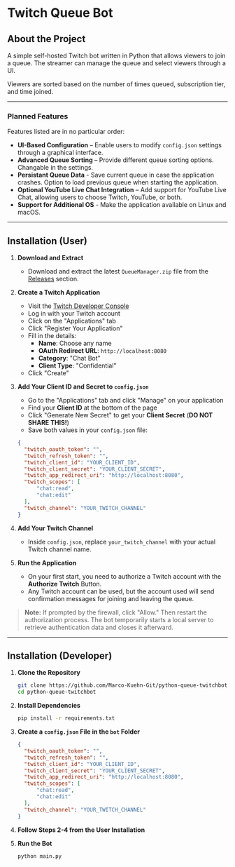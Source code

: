 # Twitch Queue Bot

## About the Project
A simple self-hosted Twitch bot written in Python that allows viewers to join a queue. The streamer can manage the queue and select viewers through a UI.

Viewers are sorted based on the number of times queued, subscription tier, and time joined.

---

### Planned Features  

Features listed are in no particular order:  

- **UI-Based Configuration** – Enable users to modify `config.json` settings through a graphical interface.  
- **Advanced Queue Sorting** – Provide different queue sorting options. Changable in the settings.
- **Persistant Queue Data** - Save current queue in case the application crashes. Option to load previous queue when starting the application.
- **Optional YouTube Live Chat Integration** – Add support for YouTube Live Chat, allowing users to choose Twitch, YouTube, or both. 
- **Support for Additional OS** - Make the application available on Linux and macOS.

---

## Installation (User)

1. **Download and Extract**
   - Download and extract the latest `QueueManager.zip` file from the [Releases](https://github.com/Marco-Kuehn-Git/python-queue-twitchbot/releases) section.

2. **Create a Twitch Application**
   - Visit the [Twitch Developer Console](https://dev.twitch.tv/console)
   - Log in with your Twitch account
   - Click on the "Applications" tab
   - Click "Register Your Application"
   - Fill in the details:
     - **Name**: Choose any name
     - **OAuth Redirect URL**: `http://localhost:8080`
     - **Category**: "Chat Bot"
     - **Client Type**: "Confidential"
   - Click "Create"

3. **Add Your Client ID and Secret to `config.json`**
   - Go to the "Applications" tab and click "Manage" on your application
   - Find your **Client ID** at the bottom of the page
   - Click "Generate New Secret" to get your **Client Secret** (__DO NOT SHARE THIS!__)
   - Save both values in your `config.json` file:

   ```json
   {
     "twitch_oauth_token": "",
     "twitch_refresh_token": "",
     "twitch_client_id": "YOUR_CLIENT_ID",
     "twitch_client_secret": "YOUR_CLIENT_SECRET",
     "twitch_app_redirect_uri": "http://localhost:8080",
     "twitch_scopes": [
         "chat:read",
         "chat:edit"
     ],
     "twitch_channel": "YOUR_TWITCH_CHANNEL"
   }
   ```

4. **Add Your Twitch Channel**
   - Inside `config.json`, replace `your_twitch_channel` with your actual Twitch channel name.

5. **Run the Application**
   - On your first start, you need to authorize a Twitch account with the **Authorize Twitch** Button.
   - Any Twitch account can be used, but the account used will send confirmation messages for joining and leaving the queue.

> **Note:** If prompted by the firewall, click "Allow." Then restart the authorization process. The bot temporarily starts a local server to retrieve authentication data and closes it afterward.

---

## Installation (Developer)

1. **Clone the Repository**
   ```sh
   git clone https://github.com/Marco-Kuehn-Git/python-queue-twitchbot.git
   cd python-queue-twitchbot
   ```

2. **Install Dependencies**
   ```sh
   pip install -r requirements.txt
   ```

3. **Create a `config.json` File in the `bot` Folder**
   ```json
   {
     "twitch_oauth_token": "",
     "twitch_refresh_token": "",
     "twitch_client_id": "YOUR_CLIENT_ID",
     "twitch_client_secret": "YOUR_CLIENT_SECRET",
     "twitch_app_redirect_uri": "http://localhost:8080",
     "twitch_scopes": [
         "chat:read",
         "chat:edit"
     ],
     "twitch_channel": "YOUR_TWITCH_CHANNEL"
   }
   ```

4. **Follow Steps 2-4 from the User Installation**

5. **Run the Bot**
   ```sh
   python main.py
   ```

